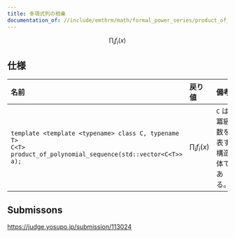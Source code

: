```yaml
---
title: 多項式列の相乗
documentation_of: //include/emthrm/math/formal_power_series/product_of_polynomial_sequence.hpp
---
```


$$
  \prod_i f_i(x)
$$


## 仕様

|名前|戻り値|備考|
|:--|:--|:--|
|`template <template <typename> class C, typename T>`<br>`C<T> product_of_polynomial_sequence(std::vector<C<T>> a);`|$\prod_i f_i(x)$|`C` は冪級数を表す構造体である。|


## Submissons

https://judge.yosupo.jp/submission/113024
